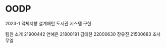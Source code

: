 # OODP
2023-1 객체지향 설계패턴 도서관 시스템 구현

팀원 소개 
21900442 연혜은 
21800191 김태찬 
22000630 장유진
21500683 조사무엘 
   